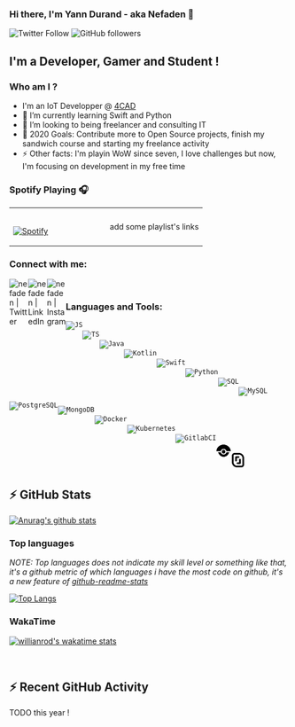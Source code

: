 ### Hi there, I'm Yann Durand - aka Nefaden 👋

![Twitter Follow](https://img.shields.io/twitter/follow/YannDurand11?color=blue&logo=twitter&style=for-the-badge)
![GitHub followers](https://img.shields.io/github/followers/nefaden?color=blue&logo=github&style=for-the-badge)

## I'm a Developer, Gamer and Student !
### Who am I ?
- I'm an IoT Developper @ [4CAD][4CAD]
- 🌱  I’m currently learning Swift  and Python
- 👯  I’m looking to being freelancer and consulting IT
- 🥅  2020 Goals: Contribute more to Open Source projects, finish my sandwich course and starting my freelance activity
- ⚡ Other facts: I'm playin WoW since seven, I love challenges but now, I'm focusing on development in my free time

### Spotify Playing 🎧

<table width="100%"> 
  <tr>
  <td width="50%">
      
&nbsp; <br> [![Spotify](https://novatorem.vercel.app/api/spotify)](https://open.spotify.com/user/omnitenebris)

  </td>
  <td>
    add some playlist's links
  </td>
</table>

[//]: <> (The `&nbsp;` is to have Aphelion take up more space)

### Connect with me:

[<img width="34px" align="left" alt="nefaden | Twitter" width="22px" src="https://img.icons8.com/fluent/48/000000/twitter.png" />][twitter]
[<img width="34px" align="left" alt="nefaden | LinkedIn" width="22px" src="https://img.icons8.com/cute-clipart/64/000000/linkedin.png" />][linkedin]
[<img width="34px" align="left" alt="nefaden | Instagram" width="22px" src="https://img.icons8.com/cute-clipart/64/000000/instagram-new.png" />][instagram]
<!-- discord: <img src="https://img.icons8.com/fluent/48/000000/discord-logo.png"/>
slack : <img src="https://img.icons8.com/color/48/000000/slack-new.png"/> -->
<br />

### Languages and Tools:
<code><img align="left" alt="JS" height="26" src="https://img.icons8.com/color/48/000000/javascript.png"/>
  <img align="left" alt="TS" height="26" src="https://img.icons8.com/color/48/000000/typescript.png"/>
  <img align="left" alt="Java" height="26" src="https://img.icons8.com/color/48/000000/java-coffee-cup-logo.png"/>
  <img align="left" alt="Kotlin" height="26" src="https://img.icons8.com/color/48/000000/kotlin.png"/>
  <img align="left" alt="Swift" height="26" src="https://img.icons8.com/fluent/48/000000/swift.png"/>
  <img align="left" alt="Python" height="26" src="https://img.icons8.com/color/48/000000/python.png"/>
  <img align="left" alt="SQL" height="26" src="https://img.icons8.com/nolan/64/sql.png"/>
  <img align="left" alt="MySQL" height="26" src="https://img.icons8.com/color/48/000000/mysql.png"/>
  <img align="left" alt="PostgreSQL" height="26" src="https://img.icons8.com/color/48/000000/postgreesql.png"/>
  <img align="left" alt="MongoDB" height="26" src="https://img.icons8.com/color/48/000000/mongodb.png"/>
  <img align="left" alt="Docker" height="26" src="https://img.icons8.com/color/48/000000/docker.png"/>
  <img align="left" alt="Kubernetes" height="26" src="https://img.icons8.com/color/48/000000/kubernetes.png"/>
  <img align="left" alt="GitlabCI" height="26" src="https://img.icons8.com/color/48/000000/gitlab.png"/>
  <img align="left" alt="DroneCI" height="26" src="./assets/tools/drone.svg"/>
  <img align="left" alt="Scaleway" height="26" src="./assets/tools/scaleway.svg"/></code>

<br />


## :zap: GitHub Stats

[![Anurag's github stats](https://github-readme-stats.vercel.app/api?username=nefaden&count_private=true&show_icons=true&theme=tokyonight)](https://github.com/anuraghazra/github-readme-stats)

### Top languages

*NOTE: Top languages does not indicate my skill level or something like that, it's a github metric of which languages i have the most code on github, it's a new feature of [github-readme-stats](https://github.com/anuraghazra/github-readme-stats)*

[![Top Langs](https://github-readme-stats.vercel.app/api/top-langs/?username=nefaden&layout=compact&theme=tokyonight)](https://github.com/anuraghazra/github-readme-stats)

### WakaTime

[![willianrod's wakatime stats](https://github-readme-stats.vercel.app/api/wakatime?username=nefaden&theme=tokyonight)](https://github.com/anuraghazra/github-readme-stats)

[4CAD]: https://www.4cadgroup.com/
[twitter]: https://twitter.com/YannDurand11 
[instagram]: https://www.instagram.com/nefa_yann/ 
[linkedin]: https://www.linkedin.com/in/yann-durand-12456212a/ 

<br />

## :zap: Recent GitHub Activity
  
<!--START_SECTION:activity-->
TODO this year !
<!--END_SECTION:activity-->

<br />
